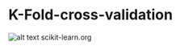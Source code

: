 # K-Fold-cross-validation

![alt text](https://scikit-learn.org/stable/_images/grid_search_cross_validation.png)
scikit-learn.org
